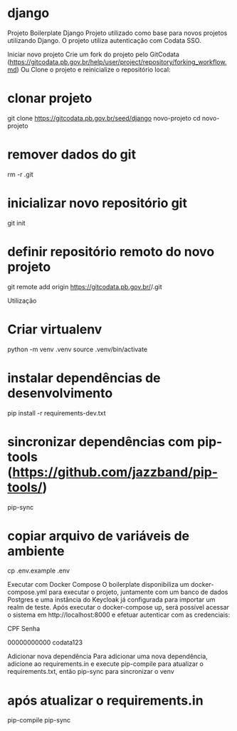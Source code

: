 # django
Projeto Boilerplate Django
Projeto utilizado como base para novos projetos utilizando Django.
O projeto utiliza autenticação com Codata SSO.

Iniciar novo projeto
Crie um fork do projeto pelo GitCodata (https://gitcodata.pb.gov.br/help/user/project/repository/forking_workflow.md)
Ou
Clone o projeto e reinicialize o repositório local:

# clonar projeto
git clone https://gitcodata.pb.gov.br/seed/django novo-projeto
cd novo-projeto

# remover dados do git
rm -r .git

# inicializar novo repositório git
git init

# definir repositório remoto do novo projeto
git remote add origin https://gitcodata.pb.gov.br/<grupo>/<projeto>.git



Utilização

# Criar virtualenv
python -m venv .venv
source .venv/bin/activate

# instalar dependências de desenvolvimento
pip install -r requirements-dev.txt

# sincronizar dependências com pip-tools (https://github.com/jazzband/pip-tools/)
pip-sync

# copiar arquivo de variáveis de ambiente
cp .env.example .env



Executar com Docker Compose
O boilerplate disponibiliza um docker-compose.yml para executar o projeto,
juntamente com um banco de dados Postgres e uma instância do Keycloak já
configurada para importar um realm de teste.
Após executar o docker-compose up, será possível acessar o sistema em
http://localhost:8000 e efetuar autenticar com as credenciais:



CPF
Senha




00000000000
codata123




Adicionar nova dependência
Para adicionar uma nova dependência, adicione ao requirements.in e execute pip-compile para atualizar o
requirements.txt, então pip-sync para sincronizar o venv

# após atualizar o requirements.in
pip-compile
pip-sync
